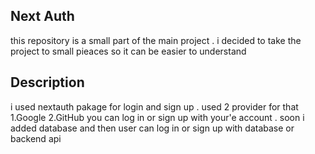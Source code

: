 ## Next Auth

this repository is a small part of the main project . i decided to take the project to small pieaces
so it can be easier to understand

## Description

i used nextauth pakage for login and sign up . used 2 provider for that 1.Google 2.GitHub
you can log in or sign up with your'e account . soon i added database and then user can log in or sign up with database or backend api
